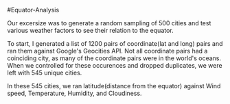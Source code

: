 #Equator-Analysis


Our excersize was to generate a random sampling of 500 cities and test various weather factors to see their relation to the equator.

To start, I generated a list of 1200 pairs of coordinate(lat and long) pairs and ran them against Google's Geocities API. Not all coordinate pairs had a coinciding city, as many of the coordinate pairs were in the world's oceans. When we controlled for these occurences and dropped duplicates, we were left with 545 unique cities. 

In these 545 cities, we ran latitude(distance from the equator) against Wind speed, Temperature, Humidity, and Cloudiness.
